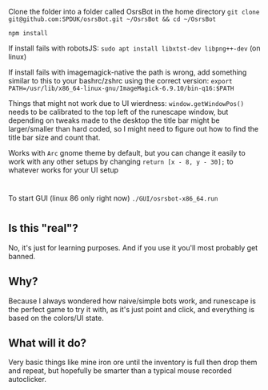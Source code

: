 Clone the folder into a folder called OsrsBot in the home directory
`git clone git@github.com:SPDUK/osrsBot.git ~/OsrsBot && cd ~/OsrsBot`

`npm install`

If install fails with robotsJS:
`sudo apt install libxtst-dev libpng++-dev` (on linux)

If install fails with imagemagick-native the path is wrong, add something similar to this to your bashrc/zshrc using the correct version:
`export PATH=/usr/lib/x86_64-linux-gnu/ImageMagick-6.9.10/bin-q16:$PATH`

Things that might not work due to UI wierdness:
`window.getWindowPos()` needs to be calibrated to the top left of the runescape window, but depending on tweaks made to the desktop the title bar might be larger/smaller than hard coded, so I might need to figure out how to find the title bar size and count that.

Works with `Arc` gnome theme by default, but you can change it easily to work with any other setups by changing `return [x - 8, y - 30];` to whatever works for your UI setup

#

To start GUI (linux 86 only right now)
`./GUI/osrsbot-x86_64.run`

#

## Is this "real"?

No, it's just for learning purposes. And if you use it you'll most probably get banned.

## Why?

Because I always wondered how naive/simple bots work, and runescape is the perfect game to try it with, as it's just point and click, and everything is based on the colors/UI state.

## What will it do?

Very basic things like mine iron ore until the inventory is full then drop them and repeat, but hopefully be smarter than a typical mouse recorded autoclicker.
